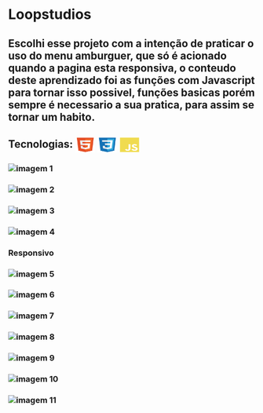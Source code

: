 # Loopstudios

## Escolhi esse projeto com a intenção de praticar o uso do menu amburguer, que só é acionado quando a pagina esta responsiva, o conteudo deste aprendizado foi as funções com Javascript para tornar isso possivel, funções basicas porém sempre é necessario a sua pratica, para assim se tornar um habito.

## Tecnologias: <img align="center" alt="Douglas-HTML" height="30" width="40" src="https://raw.githubusercontent.com/devicons/devicon/master/icons/html5/html5-original.svg"> <img align="center" alt="Douglas-CSS" height="30" width="40" src="https://raw.githubusercontent.com/devicons/devicon/master/icons/css3/css3-original.svg"> <img align="center" alt="Douglas-Js" height="30" width="40" src="https://raw.githubusercontent.com/devicons/devicon/master/icons/javascript/javascript-plain.svg">

### ![imagem 1](https://user-images.githubusercontent.com/121909515/236003541-1f15bbe5-3e53-4215-a2a8-021982f76705.png)
### ![imagem 2](https://user-images.githubusercontent.com/121909515/236003572-44ccdc37-b845-4d15-8902-20d071533e37.png)
### ![imagem 3](https://user-images.githubusercontent.com/121909515/236003598-fe40a599-d5db-4853-bcc6-dc2262894eb2.png)
### ![imagem 4](https://user-images.githubusercontent.com/121909515/236003626-fd0262e7-f537-407e-a090-52f50418f5f5.png)

### Responsivo

### ![imagem 5](https://user-images.githubusercontent.com/121909515/236005126-cafc3896-a038-43cf-9152-f07e0816f451.png)
### ![imagem 6](https://user-images.githubusercontent.com/121909515/236005154-86d83302-e658-4ae4-ac28-118c150907dd.png)
### ![imagem 7](https://user-images.githubusercontent.com/121909515/236005195-5de29f06-11ab-451b-b045-76d320bfd70e.png)
### ![imagem 8](https://user-images.githubusercontent.com/121909515/236005219-12ed22a3-41fd-47c8-8b79-d73cd101678b.png)
### ![imagem 9](https://user-images.githubusercontent.com/121909515/236005243-1da35ec8-0a40-4da9-8e07-b1dd06ff128b.png)
### ![imagem 10](https://user-images.githubusercontent.com/121909515/236005265-66aea562-5b42-4227-bd77-ad275371c8d1.png)
### ![imagem 11](https://user-images.githubusercontent.com/121909515/236005289-632cb107-0ee4-45ce-9d02-4858de5eee87.png)
